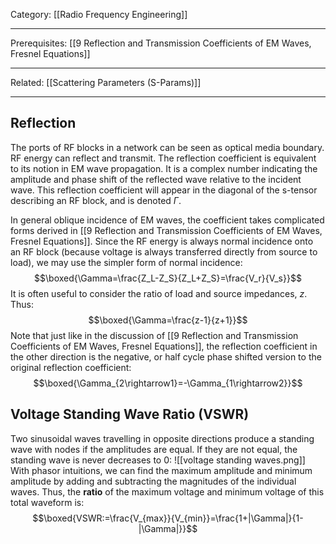 Category: [[Radio Frequency Engineering]]
___
Prerequisites: [[9 Reflection and Transmission Coefficients of EM Waves, Fresnel Equations]]
___
Related: [[Scattering Parameters (S-Params)]]
___
## Reflection
The ports of RF blocks in a network can be seen as optical media boundary. RF energy can reflect and transmit. The reflection coefficient is equivalent to its notion in EM wave propagation. It is a complex number indicating the amplitude and phase shift of the reflected wave relative to the incident wave. This reflection coefficient will appear in the diagonal of the s-tensor describing an RF block, and is denoted $\Gamma$. 

In general oblique incidence of EM waves, the coefficient takes complicated forms derived in [[9 Reflection and Transmission Coefficients of EM Waves, Fresnel Equations]]. Since the RF energy is always normal incidence onto an RF block (because voltage is always transferred directly from source to load), we may use the simpler form of normal incidence: 
$$\boxed{\Gamma=\frac{Z_L-Z_S}{Z_L+Z_S}=\frac{V_r}{V_s}}$$
It is often useful to consider the ratio of load and source impedances, $z$. Thus:
$$\boxed{\Gamma=\frac{z-1}{z+1}}$$
Note that just like in the discussion of [[9 Reflection and Transmission Coefficients of EM Waves, Fresnel Equations]], the reflection coefficient in the other direction is the negative, or half cycle phase shifted version to the original reflection coefficient: 
$$\boxed{\Gamma_{2\rightarrow1}=-\Gamma_{1\rightarrow2}}$$
## Voltage Standing Wave Ratio (VSWR)
Two sinusoidal waves travelling in opposite directions produce a standing wave with nodes if the amplitudes are equal. If they are not equal, the standing wave is never decreases to 0: 
![[voltage standing waves.png]]
With phasor intuitions, we can find the maximum amplitude and minimum amplitude by adding and subtracting the magnitudes of the individual waves. Thus, the **ratio** of the maximum voltage and minimum voltage of this total waveform is:  
$$\boxed{VSWR:=\frac{V_{max}}{V_{min}}=\frac{1+|\Gamma|}{1-|\Gamma|}}$$
